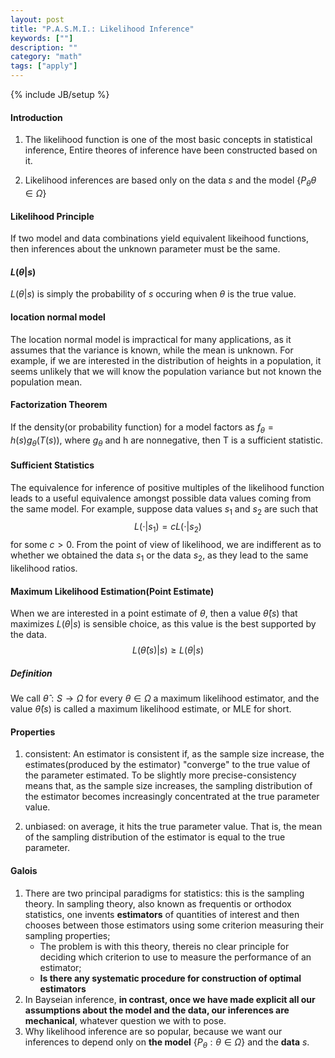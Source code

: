 ```yaml
---
layout: post
title: "P.A.S.M.I.: Likelihood Inference"
keywords: [""] 
description: ""
category: "math"
tags: ["apply"]
---
```

{% include JB/setup %}

#### Introduction
1. The likelihood function is one of the most basic concepts in statistical
inference, Entire theores of inference have been constructed based on it.

2. Likelihood inferences are based only on the data $s$ and the model
   $\{P_{\theta} \theta \in \Omega\}$


#### Likelihood Principle
If two model and data combinations yield equivalent likeihood functions, then
inferences about the unknown parameter must be the same.



#### $L(\theta|s)$
$L(\theta|s)$ is simply the probability of $s$ occuring when $\theta$ is the
true value.


#### location normal model
The location normal model is impractical for many applications, as it assumes
that the variance is known, while the mean is unknown. For example, if we are
interested in the distribution of heights in a population, it seems unlikely
that we will know the population variance but not known the population mean.

#### Factorization Theorem
If the density(or probability function) for a model factors as
$f_{\theta}=h(s)g_{\theta}(T(s))$, where $g_{\theta}$ and h are nonnegative,
then T is a sufficient statistic.

#### Sufficient Statistics
The equivalence for inference of positive multiples of the likelihood function
leads to a useful equivalence amongst possible data values coming from the same
model. For example, suppose data values $s_1$ and $s_2$ are such that 
$$L(\cdot|s_1)=cL(\cdot|s_2)$$ for some $c>0$. From the point of view of
likelihood, we are indifferent as to whether we obtained the data $s_1$ or the
data $s_2$, as they lead to the same likelihood ratios. 

#### Maximum Likelihood Estimation(Point Estimate)
When we are interested in a point estimate of $\theta$, then a value
$\hat{\theta}(s)$ that maximizes $L(\theta|s)$ is sensible choice, as this value
is the best supported by the data.<br />
$$
L(\hat{\theta}(s) | s) \geq L(\theta | s)
$$

##### Definition
We call $\hat{\theta}: S \rightarrow \Omega$ for every $\theta \in \Omega$ a
maximum likelihood estimator, and the value $\hat{\theta}(s)$ is called a
maximum likelihood estimate, or MLE for short.




#### Properties
1. consistent:
An estimator is consistent if, as the sample size increase, the
estimates(produced by the estimator) "converge" to the true value of the
parameter estimated. To be slightly more precise-consistency means that, as the
sample size increases, the sampling distribution of the estimator becomes
increasingly concentrated at the true parameter value.

2. unbiased:
on average, it hits the true parameter value. That is, the mean of the sampling
distribution of the estimator is equal to the true parameter.

#### Galois
1. There are two principal paradigms for statistics: this is the sampling
   theory. In sampling theory, also known as frequentis or orthodox statistics,
   one invents **estimators** of quantities of interest and then chooses between
   those estimators using some criterion measuring their sampling properties;
   - The problem is with this theory, thereis no clear principle for deciding
     which criterion to use to measure the performance of an estimator;
   - **Is there any systematic procedure for construction of optimal estimators**
2. In Bayseian inference, **in contrast, once we have made explicit all our
   assumptions about the model and the data, our inferences are mechanical**,
   whatever question we with to pose.
3. Why likelihood inference are so popular, because we want our inferences to
   depend only on **the model**  $\{P_{\theta}: \theta \in  \Omega\}$ and the **data** $s$.

